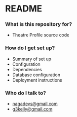 # README #

### What is this repository for? ###

* Theatre Profile source code

### How do I get set up? ###

* Summary of set up
* Configuration
* Dependencies
* Database configuration
* Deployment instructions

### Who do I talk to? ###

* nagadevs@gmail.com
* g3kelly@gmail.com